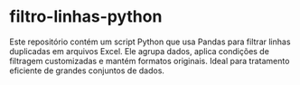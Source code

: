 # filtro-linhas-python
Este repositório contém um script Python que usa Pandas para filtrar linhas duplicadas em arquivos Excel. Ele agrupa dados, aplica condições de filtragem customizadas e mantém formatos originais. Ideal para tratamento eficiente de grandes conjuntos de dados.
